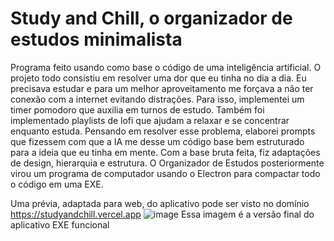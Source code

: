 # Study and Chill, o organizador de estudos minimalista
Programa feito usando como base o código de uma inteligência artificial. O projeto todo consistiu em resolver uma dor que eu tinha no dia a dia. Eu precisava estudar e para um melhor aproveitamento me forçava a não ter conexão com a internet evitando distrações. 
Para isso, implementei um timer pomodoro que auxilia em turnos de estudo. Também foi implementado playlists de lofi que ajudam a relaxar e se concentrar enquanto estuda.
Pensando em resolver esse problema, elaborei prompts que fizessem com que a IA me desse um código base bem estruturado para a ideia que eu tinha em mente. Com a base bruta feita, fiz adaptações de design, hierarquia e estrutura. 
O Organizador de Estudos posteriormente virou um programa de computador usando o Electron para compactar todo o código em uma EXE.

Uma prévia, adaptada para web, do aplicativo pode ser visto no domínio https://studyandchill.vercel.app 
![image](https://github.com/user-attachments/assets/6d729eb9-a5b4-4193-9638-89071b347d4d)
Essa imagem é a versão final do aplicativo EXE funcional
